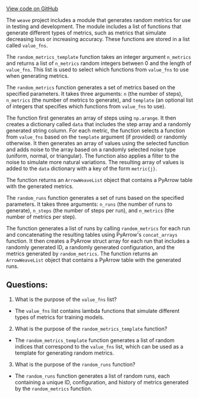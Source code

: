 [View code on GitHub](https://github.com/wandb/weave/weave/syndata.py)

The `weave` project includes a module that generates random metrics for use in testing and development. The module includes a list of functions that generate different types of metrics, such as metrics that simulate decreasing loss or increasing accuracy. These functions are stored in a list called `value_fns`. 

The `random_metrics_template` function takes an integer argument `n_metrics` and returns a list of `n_metrics` random integers between 0 and the length of `value_fns`. This list is used to select which functions from `value_fns` to use when generating metrics.

The `random_metrics` function generates a set of metrics based on the specified parameters. It takes three arguments: `n` (the number of steps), `n_metrics` (the number of metrics to generate), and `template` (an optional list of integers that specifies which functions from `value_fns` to use). 

The function first generates an array of steps using `np.arange`. It then creates a dictionary called `data` that includes the step array and a randomly generated string column. For each metric, the function selects a function from `value_fns` based on the `template` argument (if provided) or randomly otherwise. It then generates an array of values using the selected function and adds noise to the array based on a randomly selected noise type (uniform, normal, or triangular). The function also applies a filter to the noise to simulate more natural variations. The resulting array of values is added to the `data` dictionary with a key of the form `metric{j}`.

The function returns an `ArrowWeaveList` object that contains a PyArrow table with the generated metrics.

The `random_runs` function generates a set of runs based on the specified parameters. It takes three arguments: `n_runs` (the number of runs to generate), `n_steps` (the number of steps per run), and `n_metrics` (the number of metrics per step). 

The function generates a list of runs by calling `random_metrics` for each run and concatenating the resulting tables using PyArrow's `concat_arrays` function. It then creates a PyArrow struct array for each run that includes a randomly generated ID, a randomly generated configuration, and the metrics generated by `random_metrics`. The function returns an `ArrowWeaveList` object that contains a PyArrow table with the generated runs.
## Questions: 
 1. What is the purpose of the `value_fns` list?
- The `value_fns` list contains lambda functions that simulate different types of metrics for training models.

2. What is the purpose of the `random_metrics_template` function?
- The `random_metrics_template` function generates a list of random indices that correspond to the `value_fns` list, which can be used as a template for generating random metrics.

3. What is the purpose of the `random_runs` function?
- The `random_runs` function generates a list of random runs, each containing a unique ID, configuration, and history of metrics generated by the `random_metrics` function.
